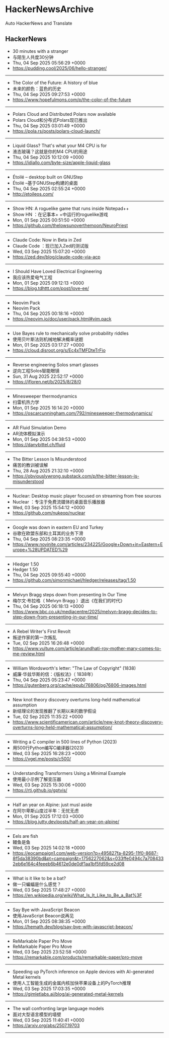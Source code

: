 # HackerNewsArchive
Auto HackerNews and Translate

## HackerNews
* 30 minutes with a stranger
* 与陌生人共度30分钟
* Thu, 04 Sep 2025 05:56:29 +0000
* https://pudding.cool/2025/06/hello-stranger/
----
* The Color of the Future: A history of blue
* 未来的颜色：蓝色的历史
* Thu, 04 Sep 2025 09:27:53 +0000
* https://www.hopefulmons.com/p/the-color-of-the-future
----
* Polars Cloud and Distributed Polars now available
* Polars Cloud和分布式Polars现已推出
* Thu, 04 Sep 2025 03:01:49 +0000
* https://pola.rs/posts/polars-cloud-launch/
----
* Liquid Glass? That's what your M4 CPU is for
* 液态玻璃？这就是你的M4 CPU的用途
* Thu, 04 Sep 2025 10:12:09 +0000
* https://idiallo.com/byte-size/apple-liquid-glass
----
* Étoilé – desktop built on GNUStep
* Étoilé –基于GNUStep构建的桌面
* Thu, 04 Sep 2025 02:55:24 +0000
* http://etoileos.com/
----
* Show HN: A roguelike game that runs inside Notepad++
* Show HN ：在记事本+ +中运行的roguelike游戏
* Mon, 01 Sep 2025 00:51:50 +0000
* https://github.com/thelowsunoverthemoon/NeuroPriest
----
* Claude Code: Now in Beta in Zed
* Claude Code ：现已加入Zed的测试版
* Wed, 03 Sep 2025 15:07:20 +0000
* https://zed.dev/blog/claude-code-via-acp
----
* I Should Have Loved Electrical Engineering
* 我应该热爱电气工程
* Mon, 01 Sep 2025 09:12:13 +0000
* https://blog.tdhttt.com/post/love-ee/
----
* Neovim Pack
* Neovim Pack
* Thu, 04 Sep 2025 00:18:16 +0000
* https://neovim.io/doc/user/pack.html#vim.pack
----
* Use Bayes rule to mechanically solve probability riddles
* 使用贝叶斯法则机械地解决概率谜题
* Mon, 01 Sep 2025 03:17:27 +0000
* https://cloud.disroot.org/s/Ec4xTMFDteTrFio
----
* Reverse engineering Solos smart glasses
* 逆向工程Solos智能眼镜
* Sun, 31 Aug 2025 22:52:17 +0000
* https://jfloren.net/b/2025/8/28/0
----
* Minesweeper thermodynamics
* 扫雷机热力学
* Mon, 01 Sep 2025 16:14:20 +0000
* https://oscarcunningham.com/792/minesweeper-thermodynamics/
----
* AR Fluid Simulation Demo
* AR流体模拟演示
* Mon, 01 Sep 2025 04:38:53 +0000
* https://danybittel.ch/fluid
----
* The Bitter Lesson Is Misunderstood
* 痛苦的教训被误解
* Thu, 28 Aug 2025 21:32:10 +0000
* https://obviouslywrong.substack.com/p/the-bitter-lesson-is-misunderstood
----
* Nuclear: Desktop music player focused on streaming from free sources
* Nuclear ：专注于免费流媒体的桌面音乐播放器
* Wed, 03 Sep 2025 15:54:12 +0000
* https://github.com/nukeop/nuclear
----
* Google was down in eastern EU and Turkey
* 谷歌在欧盟东部和土耳其的业务下滑
* Thu, 04 Sep 2025 08:23:35 +0000
* https://www.novinite.com/articles/234225/Google+Down+in+Eastern+Europe+%28UPDATED%29
----
* Hledger 1.50
* Hedger 1.50
* Thu, 04 Sep 2025 09:55:40 +0000
* https://github.com/simonmichael/hledger/releases/tag/1.50
----
* Melvyn Bragg steps down from presenting In Our Time
* 梅尔文·布拉格（ Melvyn Bragg ）退出《在我们的时代》
* Thu, 04 Sep 2025 06:18:13 +0000
* https://www.bbc.co.uk/mediacentre/2025/melvyn-bragg-decides-to-step-down-from-presenting-in-our-time/
----
* A Rebel Writer's First Revolt
* 叛逆作家的第一次叛乱
* Tue, 02 Sep 2025 16:26:48 +0000
* https://www.vulture.com/article/arundhati-roy-mother-mary-comes-to-me-review.html
----
* William Wordsworth's letter: "The Law of Copyright" (1838)
* 威廉·华兹华斯的信：《版权法》（ 1838年）
* Thu, 04 Sep 2025 05:23:47 +0000
* https://gutenberg.org/cache/epub/76806/pg76806-images.html
----
* New knot theory discovery overturns long-held mathematical assumption
* 新结理论的发现推翻了长期以来的数学假设
* Tue, 02 Sep 2025 11:35:22 +0000
* https://www.scientificamerican.com/article/new-knot-theory-discovery-overturns-long-held-mathematical-assumption/
----
* Writing a C compiler in 500 lines of Python (2023)
* 用500行Python编写C编译器(2023)
* Wed, 03 Sep 2025 16:28:23 +0000
* https://vgel.me/posts/c500/
----
* Understanding Transformers Using a Minimal Example
* 使用最小示例了解变压器
* Wed, 03 Sep 2025 15:30:06 +0000
* https://rti.github.io/gptvis/
----
* Half an year on Alpine: just musl aside
* 在阿尔卑斯山度过半年：无忧无虑
* Mon, 01 Sep 2025 17:12:03 +0000
* https://blog.jutty.dev/posts/half-an-year-on-alpine/
----
* Eels are fish
* 鳗鱼是鱼
* Wed, 03 Sep 2025 14:02:18 +0000
* https://eocampaign1.com/web-version?p=495827fa-8295-11f0-8687-8f5da38390bd&pt=campaign&t=1756227062&s=033ffe0494c7a7084332eb6e164c4feeeb6b4612e0de0df1aa1bf5fd59ce2d08
----
* What is it like to be a bat?
* 做一只蝙蝠是什么感觉？
* Wed, 03 Sep 2025 17:48:27 +0000
* https://en.wikipedia.org/wiki/What_Is_It_Like_to_Be_a_Bat%3F
----
* Say Bye with JavaScript Beacon
* 使用JavaScript Beacon说再见
* Mon, 01 Sep 2025 08:38:35 +0000
* https://hemath.dev/blog/say-bye-with-javascript-beacon/
----
* ReMarkable Paper Pro Move
* ReMarkable Paper Pro Move
* Wed, 03 Sep 2025 23:52:58 +0000
* https://remarkable.com/products/remarkable-paper/pro-move
----
* Speeding up PyTorch inference on Apple devices with AI-generated Metal kernels
* 使用人工智能生成的金属内核加快苹果设备上的PyTorch推理
* Wed, 03 Sep 2025 17:03:35 +0000
* https://gimletlabs.ai/blog/ai-generated-metal-kernels
----
* The wall confronting large language models
* 面对大型语言模型的墙壁
* Wed, 03 Sep 2025 11:40:41 +0000
* https://arxiv.org/abs/2507.19703
----

